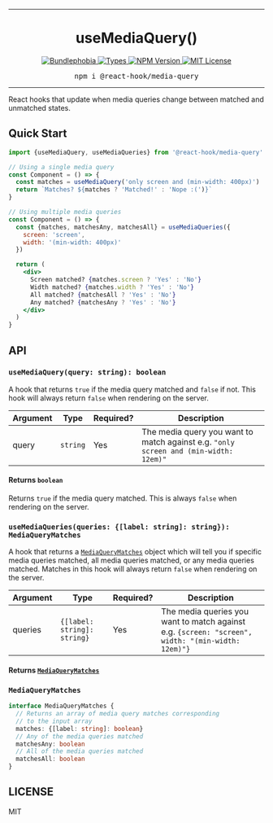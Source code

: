 <hr>
<div align="center">
  <h1 align="center">
    useMediaQuery()
  </h1>
</div>

<p align="center">
  <a href="https://bundlephobia.com/result?p=@react-hook/media-query">
    <img alt="Bundlephobia" src="https://img.shields.io/bundlephobia/minzip/@react-hook/media-query?style=for-the-badge&labelColor=24292e">
  </a>
  <a aria-label="Types" href="https://www.npmjs.com/package/@react-hook/media-query">
    <img alt="Types" src="https://img.shields.io/npm/types/@react-hook/media-query?style=for-the-badge&labelColor=24292e">
  </a>
  <a aria-label="NPM version" href="https://www.npmjs.com/package/@react-hook/media-query">
    <img alt="NPM Version" src="https://img.shields.io/npm/v/@react-hook/media-query?style=for-the-badge&labelColor=24292e">
  </a>
  <a aria-label="License" href="https://jaredlunde.mit-license.org/">
    <img alt="MIT License" src="https://img.shields.io/npm/l/@react-hook/media-query?style=for-the-badge&labelColor=24292e">
  </a>
</p>

<pre align="center">npm i @react-hook/media-query</pre>
<hr>

React hooks that update when media queries change between matched and unmatched states.

## Quick Start

```jsx harmony
import {useMediaQuery, useMediaQueries} from '@react-hook/media-query'

// Using a single media query
const Component = () => {
  const matches = useMediaQuery('only screen and (min-width: 400px)')
  return `Matches? ${matches ? 'Matched!' : 'Nope :(')}`
}

// Using multiple media queries
const Component = () => {
  const {matches, matchesAny, matchesAll} = useMediaQueries({
    screen: 'screen',
    width: '(min-width: 400px)'
  })

  return (
    <div>
      Screen matched? {matches.screen ? 'Yes' : 'No'}
      Width matched? {matches.width ? 'Yes' : 'No'}
      All matched? {matchesAll ? 'Yes' : 'No'}
      Any matched? {matchesAny ? 'Yes' : 'No'}
    </div>
  )
}
```

## API

### `useMediaQuery(query: string): boolean`

A hook that returns `true` if the media query matched and `false` if not. This hook
will always return `false` when rendering on the server.

| Argument | Type     | Required? | Description                                                                          |
| -------- | -------- | --------- | ------------------------------------------------------------------------------------ |
| query    | `string` | Yes       | The media query you want to match against e.g. `"only screen and (min-width: 12em)"` |

#### Returns `boolean`

Returns `true` if the media query matched. This is always `false` when rendering on the server.

### `useMediaQueries(queries: {[label: string]: string}): MediaQueryMatches`

A hook that returns a [`MediaQueryMatches`](#mediaquerymatches) object which will
tell you if specific media queries matched, all media queries matched, or
any media queries matched. Matches in this hook will always return `false` when
rendering on the server.

| Argument | Type                        | Required? | Description                                                                                       |
| -------- | --------------------------- | --------- | ------------------------------------------------------------------------------------------------- |
| queries  | `{[label: string]: string}` | Yes       | The media queries you want to match against e.g. `{screen: "screen", width: "(min-width: 12em)"}` |

#### Returns [`MediaQueryMatches`](#mediaquerymatches)

### `MediaQueryMatches`

```typescript
interface MediaQueryMatches {
  // Returns an array of media query matches corresponding
  // to the input array
  matches: {[label: string]: boolean}
  // Any of the media queries matched
  matchesAny: boolean
  // All of the media queries matched
  matchesAll: boolean
}
```

## LICENSE

MIT
